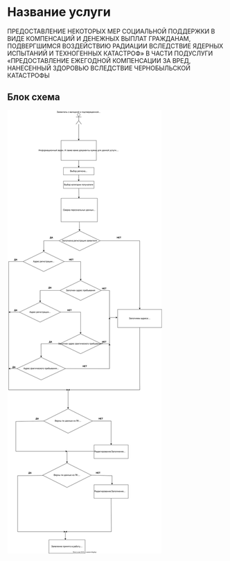 # Название услуги
ПРЕДОСТАВЛЕНИЕ НЕКОТОРЫХ МЕР СОЦИАЛЬНОЙ ПОДДЕРЖКИ В ВИДЕ КОМПЕНСАЦИЙ И ДЕНЕЖНЫХ ВЫПЛАТ ГРАЖДАНАМ, ПОДВЕРГШИМСЯ ВОЗДЕЙСТВИЮ РАДИАЦИИ ВСЛЕДСТВИЕ ЯДЕРНЫХ ИСПЫТАНИЙ И ТЕХНОГЕННЫХ КАТАСТРОФ» В ЧАСТИ ПОДУСЛУГИ «ПРЕДОСТАВЛЕНИЕ ЕЖЕГОДНОЙ КОМПЕНСАЦИИ ЗА ВРЕД, НАНЕСЕННЫЙ ЗДОРОВЬЮ ВСЛЕДСТВИЕ ЧЕРНОБЫЛЬСКОЙ КАТАСТРОФЫ
 ## Блок схема
![Alt text](https://github.com/zomez/gosusluga_1/blob/varavkin/src/main/resources/4ern.drawio.svg)
